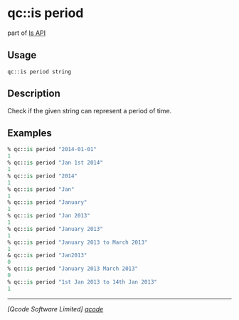 qc::is period
=============

part of [Is API](../is.md)

Usage
-----
`qc::is period string`

Description
-----------
Check if the given string can represent a period of time.

Examples
--------
```tcl
% qc::is period "2014-01-01"
1
% qc::is period "Jan 1st 2014"
1
% qc::is period "2014"
1
% qc::is period "Jan"
1
% qc::is period "January"
1
% qc::is period "Jan 2013"
1
% qc::is period "January 2013"
1
% qc::is period "January 2013 to March 2013"
1
& qc::is period "Jan2013"
0
% qc::is period "January 2013 March 2013"
0
% qc::is period "1st Jan 2013 to 14th Jan 2013"
1
```

----------------------------------
*[Qcode Software Limited] [qcode]*

[qcode]: http://www.qcode.co.uk "Qcode Software"
